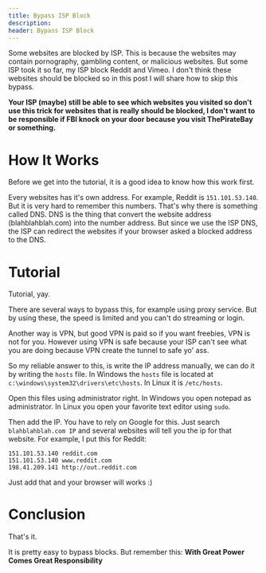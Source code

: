 ```yaml
---
title: Bypass ISP Block
description:
header: Bypass ISP Block
---
```


Some websites are blocked by ISP. This is because the websites may contain pornography, gambling content, or malicious websites. But some ISP took it so far, my ISP block Reddit and Vimeo. I don't think these websites should be blocked so in this post I will share how to skip this bypass.

**Your ISP (maybe) still be able to see which websites you visited so don't use this trick for websites that is really should be blocked, I don't want to be responsible if FBI knock on your door because you visit ThePirateBay or something.**

# How It Works

Before we get into the tutorial, it is a good idea to know how this work first.

Every websites has it's own address. For example, Reddit is `151.101.53.140`. But it is very hard to remember this numbers. That's why there is something called DNS. DNS is the thing that convert the website address (blahblahblah.com) into the number address. But since we use the ISP DNS, the ISP can redirect the websites if your browser asked a blocked address to the DNS.

# Tutorial

Tutorial, yay.

There are several ways to bypass this, for example using proxy service. But by using these, the speed is limited and you can't do streaming or login.

Another way is VPN, but good VPN is paid so if you want freebies, VPN is not for you. However using VPN is safe because your ISP can't see what you are doing because VPN create the tunnel to safe yo' ass.

So my reliable answer to this, is write the IP address manually, we can do it by writing the `hosts` file. In Windows the `hosts` file is located at `c:\windows\system32\drivers\etc\hosts`. In Linux it is `/etc/hosts`.

Open this files using administrator right. In Windows you open notepad as administrator. In Linux you open your favorite text editor using `sudo`.

Then add the IP. You have to rely on Google for this. Just search `blahblahblah.com IP` and several websites will tell you the ip for that website. For example, I put this for Reddit:

```
151.101.53.140 reddit.com
151.101.53.140 www.reddit.com
198.41.209.141 http://out.reddit.com
```

Just add that and your browser will works :)

# Conclusion

That's it.

It is pretty easy to bypass blocks. But remember this: **With Great Power Comes Great Responsibility**
